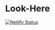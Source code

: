 # Look-Here
[![Netlify Status](https://api.netlify.com/api/v1/badges/d206ee04-7c19-4a5b-888f-7ac1cd7d62af/deploy-status)](https://app.netlify.com/sites/incomparable-zabaione-80445b/deploys)
